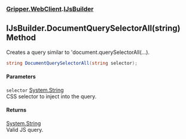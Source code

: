 ### [Gripper.WebClient](Gripper_WebClient.md 'Gripper.WebClient').[IJsBuilder](Gripper_WebClient_IJsBuilder.md 'Gripper.WebClient.IJsBuilder')
## IJsBuilder.DocumentQuerySelectorAll(string) Method
Creates a query similar to 'document.querySelectorAll(...).  
```csharp
string DocumentQuerySelectorAll(string selector);
```
#### Parameters
<a name='Gripper_WebClient_IJsBuilder_DocumentQuerySelectorAll(string)_selector'></a>
`selector` [System.String](https://docs.microsoft.com/en-us/dotnet/api/System.String 'System.String')  
CSS selector to inject into the query.
  
#### Returns
[System.String](https://docs.microsoft.com/en-us/dotnet/api/System.String 'System.String')  
Valid JS query.
